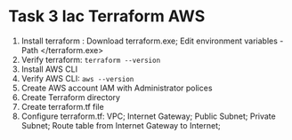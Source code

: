 # Task 3 Iac Terraform AWS
1. Install terraform : Download terraform.exe; Edit environment variables -Path </terraform.exe>
2. Verify terraform: ```terraform --version```
3. Install AWS CLI
4. Verify AWS CLI: ```aws --version```
5. Create AWS account IAM with Administrator polices
6. Create Terraform directory 
7. Create terraform.tf file
8. Configure terraform.tf: VPC; Internet Gateway; Public Subnet; Private Subnet; Route table from Internet Gateway to Internet;
